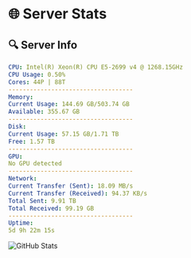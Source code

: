 # 🌐 Server Stats
## 🔍 Server Info
```yaml
CPU: Intel(R) Xeon(R) CPU E5-2699 v4 @ 1268.15GHz
CPU Usage: 0.50%
Cores: 44P | 88T
-----------------------------------
Memory:
Current Usage: 144.69 GB/503.74 GB
Available: 355.67 GB
-----------------------------------
Disk:
Current Usage: 57.15 GB/1.71 TB
Free: 1.57 TB
-----------------------------------
GPU:
No GPU detected
-----------------------------------
Network:
Current Transfer (Sent): 18.09 MB/s
Current Transfer (Received): 94.37 KB/s
Total Sent: 9.91 TB
Total Received: 99.19 GB
-----------------------------------
Uptime:
5d 9h 22m 15s
```
![GitHub Stats](https://img.shields.io/badge/Updated-2025-03-13_06:45:04-blue)